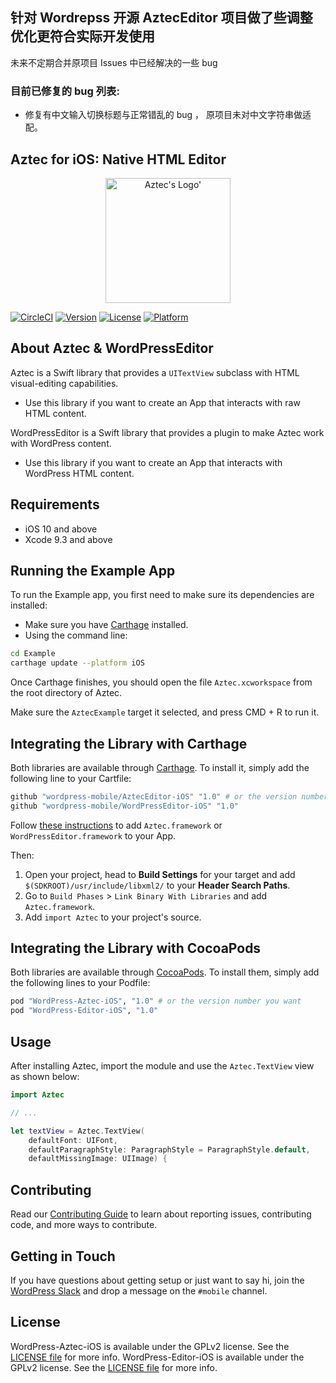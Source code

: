 
## 针对 Wordrepss 开源 AztecEditor 项目做了些调整优化更符合实际开发使用

未来不定期合并原项目 Issues 中已经解决的一些 bug 

### 目前已修复的 bug 列表: 

- 修复有中文输入切换标题与正常错乱的 bug ， 原项目未对中文字符串做适配。


## Aztec for iOS: Native HTML Editor

<p align="center">
<img width=200px height=200px src="RepoAssets/aztec.png" alt="Aztec's Logo'"/>
</p>

[![CircleCI](https://circleci.com/gh/wordpress-mobile/AztecEditor-iOS.svg?style=svg)](https://circleci.com/gh/wordpress-mobile/AztecEditor-iOS)
[![Version](https://img.shields.io/cocoapods/v/WordPress-Aztec-iOS.svg?style=flat)](http://cocoapods.org/pods/WordPress-Aztec-iOS)
[![License](https://img.shields.io/cocoapods/l/WordPress-Aztec-iOS.svg?style=flat)](http://cocoapods.org/pods/WordPress-Aztec-iOS)
[![Platform](https://img.shields.io/cocoapods/p/WordPress-Aztec-iOS.svg?style=flat)](http://cocoapods.org/pods/WordPress-Aztec-iOS)

## About Aztec & WordPressEditor

Aztec is a Swift library that provides a `UITextView` subclass with HTML visual-editing capabilities.

 - Use this library if you want to create an App that interacts with raw HTML content.

WordPressEditor is a Swift library that provides a plugin to make Aztec work with WordPress content.

 - Use this library if you want to create an App that interacts with WordPress HTML content.

## Requirements

- iOS 10 and above
- Xcode 9.3 and above

## Running the Example App

To run the Example app, you first need to make sure its dependencies are installed:

- Make sure you have [Carthage](https://github.com/Carthage/Carthage) installed.
- Using the command line:

```bash
cd Example
carthage update --platform iOS
```

Once Carthage finishes, you should open the file `Aztec.xcworkspace` from the root directory of Aztec.

Make sure the `AztecExample` target it selected, and press CMD + R to run it.

## Integrating the Library with Carthage

Both libraries are available through [Carthage](https://github.com/Carthage/Carthage). To install
it, simply add the following line to your Cartfile:

```bash
github "wordpress-mobile/AztecEditor-iOS" "1.0" # or the version number you want
github "wordpress-mobile/WordPressEditor-iOS" "1.0"
```

Follow [these instructions](https://github.com/Carthage/Carthage#getting-started) to add `Aztec.framework` or `WordPressEditor.framework` to your App.

Then:

1. Open your project, head to **Build Settings** for your target and add `$(SDKROOT)/usr/include/libxml2/` to your **Header Search Paths**.
2. Go to `Build Phases` > `Link Binary With Libraries` and add `Aztec.framework`.
3. Add `import Aztec` to your project's source.

## Integrating the Library with CocoaPods

Both libraries are available through [CocoaPods](http://cocoapods.org). To install
them, simply add the following lines to your Podfile:

```bash
pod "WordPress-Aztec-iOS", "1.0" # or the version number you want
pod "WordPress-Editor-iOS", "1.0"
```

## Usage

After installing Aztec, import the module and use the `Aztec.TextView` view as shown below:

```swift
import Aztec

// ...

let textView = Aztec.TextView(
    defaultFont: UIFont,
    defaultParagraphStyle: ParagraphStyle = ParagraphStyle.default,
    defaultMissingImage: UIImage) {
```

## Contributing

Read our [Contributing Guide](CONTRIBUTING.md) to learn about reporting issues, contributing code, and more ways to contribute.

## Getting in Touch

If you have questions about getting setup or just want to say hi, join the [WordPress Slack](https://chat.wordpress.org) and drop a message on the `#mobile` channel.

## License

WordPress-Aztec-iOS is available under the GPLv2 license. See the [LICENSE file](./LICENSE) for more info.
WordPress-Editor-iOS is available under the GPLv2 license. See the [LICENSE file](./LICENSE) for more info.
